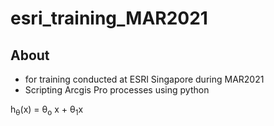 # esri_training_MAR2021

## About

* for training conducted at ESRI Singapore during MAR2021
* Scripting Arcgis Pro processes using python


h<sub>&theta;</sub>(x) = &theta;<sub>o</sub> x + &theta;<sub>1</sub>x
